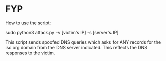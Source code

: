 # FYP

How to use the script:

sudo python3 attack.py -v [victim's IP] -s [server's IP]

This script sends spoofed DNS queries which asks for ANY records for the isc.org domain from the DNS server indicated. This reflects the DNS responses to the victim.
